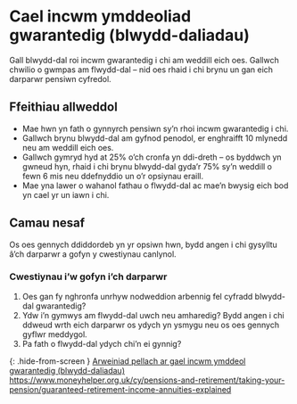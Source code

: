 # Cael incwm ymddeoliad gwarantedig (blwydd-daliadau)

Gall blwydd-dal roi incwm gwarantedig i chi am weddill eich oes. Gallwch chwilio o gwmpas am flwydd-dal – nid oes rhaid i chi brynu un gan eich darparwr pensiwn cyfredol.

## Ffeithiau allweddol

* Mae hwn yn fath o gynnyrch pensiwn sy’n rhoi incwm gwarantedig i chi.
* Gallwch brynu blwydd-dal am gyfnod penodol, er enghraifft 10 mlynedd neu am weddill eich oes.
* Gallwch gymryd hyd at 25% o’ch cronfa yn ddi-dreth – os byddwch yn gwneud hyn, rhaid i chi brynu blwydd-dal gyda’r 75% sy’n weddill o fewn 6 mis neu ddefnyddio un o’r opsiynau eraill.
* Mae yna lawer o wahanol fathau o flwydd-dal ac mae’n bwysig eich bod yn cael yr un iawn i chi.

## Camau nesaf

Os oes gennych ddiddordeb yn yr opsiwn hwn, bydd angen i chi gysylltu â’ch darparwr a gofyn y cwestiynau canlynol.

### Cwestiynau i’w gofyn i’ch darparwr

1. Oes gan fy nghronfa unrhyw nodweddion arbennig fel cyfradd blwydd-dal gwarantedig?
2. Ydw i’n gymwys am flwydd-dal uwch neu amharedig? Bydd angen i chi ddweud wrth eich darparwr os ydych yn ysmygu neu os oes gennych gyflwr meddygol.
3. Pa fath o flwydd-dal ydych chi’n ei gynnig?

{: .hide-from-screen }
[Arweiniad pellach ar gael incwm ymddeol gwarantedig (blwydd-daliadau)](https://www.moneyhelper.org.uk/cy/pensions-and-retirement/taking-your-pension/guaranteed-retirement-income-annuities-explained)<br>
https://www.moneyhelper.org.uk/cy/pensions-and-retirement/taking-your-pension/guaranteed-retirement-income-annuities-explained
